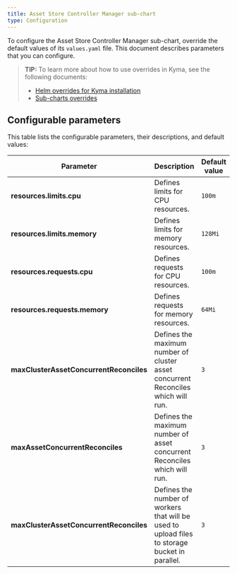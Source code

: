 ```yaml
---
title: Asset Store Controller Manager sub-chart
type: Configuration
---
```


To configure the Asset Store Controller Manager sub-chart, override the default values of its `values.yaml` file. This document describes parameters that you can configure.

>**TIP:** To learn more about how to use overrides in Kyma, see the following documents: 
>* [Helm overrides for Kyma installation](/root/kyma/#configuration-helm-overrides-for-kyma-installation)
>* [Sub-charts overrides](/root/kyma/#configuration-helm-overrides-for-kyma-installation-sub-chart-overrides)

## Configurable parameters

This table lists the configurable parameters, their descriptions, and default values:

| Parameter | Description | Default value |
|-----------|-------------|---------------|
| **resources.limits.cpu** | Defines limits for CPU resources. | `100m` |
| **resources.limits.memory** | Defines limits for memory resources. | `128Mi` |
| **resources.requests.cpu** | Defines requests for CPU resources. | `100m` |
| **resources.requests.memory** | Defines requests for memory resources. | `64Mi` |
| **maxClusterAssetConcurrentReconciles** | Defines the maximum number of cluster asset concurrent Reconciles which will run. | `3` |
| **maxAssetConcurrentReconciles** | Defines the maximum number of asset concurrent Reconciles which will run. | `3` |
| **maxClusterAssetConcurrentReconciles** | Defines the number of workers that will be used to upload files to storage bucket in parallel. | `3` |
